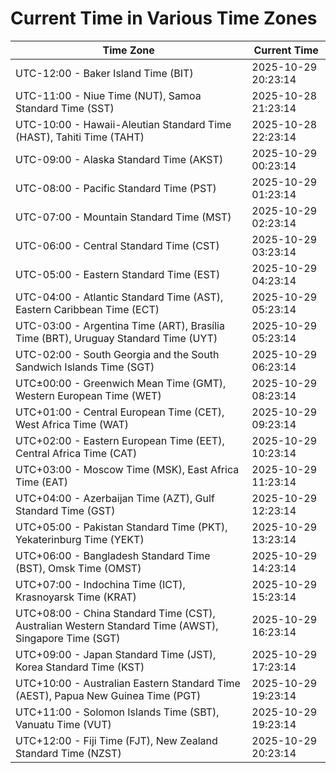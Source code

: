 # Current Time in Various Time Zones

| Time Zone | Current Time |
|-----------|--------------|
| UTC-12:00 - Baker Island Time (BIT) | 2025-10-29 20:23:14 |
| UTC-11:00 - Niue Time (NUT), Samoa Standard Time (SST) | 2025-10-28 21:23:14 |
| UTC-10:00 - Hawaii-Aleutian Standard Time (HAST), Tahiti Time (TAHT) | 2025-10-28 22:23:14 |
| UTC-09:00 - Alaska Standard Time (AKST) | 2025-10-29 00:23:14 |
| UTC-08:00 - Pacific Standard Time (PST) | 2025-10-29 01:23:14 |
| UTC-07:00 - Mountain Standard Time (MST) | 2025-10-29 02:23:14 |
| UTC-06:00 - Central Standard Time (CST) | 2025-10-29 03:23:14 |
| UTC-05:00 - Eastern Standard Time (EST) | 2025-10-29 04:23:14 |
| UTC-04:00 - Atlantic Standard Time (AST), Eastern Caribbean Time (ECT) | 2025-10-29 05:23:14 |
| UTC-03:00 - Argentina Time (ART), Brasília Time (BRT), Uruguay Standard Time (UYT) | 2025-10-29 05:23:14 |
| UTC-02:00 - South Georgia and the South Sandwich Islands Time (SGT) | 2025-10-29 06:23:14 |
| UTC±00:00 - Greenwich Mean Time (GMT), Western European Time (WET) | 2025-10-29 08:23:14 |
| UTC+01:00 - Central European Time (CET), West Africa Time (WAT) | 2025-10-29 09:23:14 |
| UTC+02:00 - Eastern European Time (EET), Central Africa Time (CAT) | 2025-10-29 10:23:14 |
| UTC+03:00 - Moscow Time (MSK), East Africa Time (EAT) | 2025-10-29 11:23:14 |
| UTC+04:00 - Azerbaijan Time (AZT), Gulf Standard Time (GST) | 2025-10-29 12:23:14 |
| UTC+05:00 - Pakistan Standard Time (PKT), Yekaterinburg Time (YEKT) | 2025-10-29 13:23:14 |
| UTC+06:00 - Bangladesh Standard Time (BST), Omsk Time (OMST) | 2025-10-29 14:23:14 |
| UTC+07:00 - Indochina Time (ICT), Krasnoyarsk Time (KRAT) | 2025-10-29 15:23:14 |
| UTC+08:00 - China Standard Time (CST), Australian Western Standard Time (AWST), Singapore Time (SGT) | 2025-10-29 16:23:14 |
| UTC+09:00 - Japan Standard Time (JST), Korea Standard Time (KST) | 2025-10-29 17:23:14 |
| UTC+10:00 - Australian Eastern Standard Time (AEST), Papua New Guinea Time (PGT) | 2025-10-29 19:23:14 |
| UTC+11:00 - Solomon Islands Time (SBT), Vanuatu Time (VUT) | 2025-10-29 19:23:14 |
| UTC+12:00 - Fiji Time (FJT), New Zealand Standard Time (NZST) | 2025-10-29 20:23:14 |
